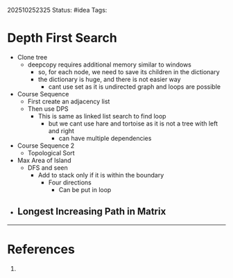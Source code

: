 202510252325
Status: #idea
Tags:

# Depth First Search

- Clone tree
	- deepcopy requires additional memory similar to windows
		- so, for each node, we need to save its children in the dictionary
		- the dictionary is huge, and there is not easier way
			- cant use set as it is undirected graph and loops are possible
- Course Sequence
	- First create an adjacency list
	- Then use DPS
		- This is same as linked list search to find loop
			- but we cant use hare and tortoise as it is not a tree with left and right
				- can have multiple dependencies
- Course Sequence 2
	- Topological Sort
- Max Area of Island
	- DFS and seen
		- Add to stack only if it is within the boundary
			- Four directions
				- Can be put in loop
- Longest Increasing Path in Matrix
	- 
---
# References

1. 